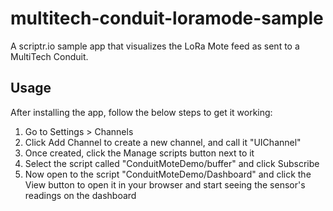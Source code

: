 # multitech-conduit-loramode-sample
A scriptr.io sample app that visualizes the LoRa Mote feed as sent to a MultiTech Conduit.

## Usage
After installing the app, follow the below steps to get it working:
1. Go to Settings > Channels
2. Click Add Channel to create a new channel, and call it "UIChannel"
3. Once created, click the Manage scripts button next to it
4. Select the script called "ConduitMoteDemo/buffer" and click Subscribe
5. Now open to the script "ConduitMoteDemo/Dashboard" and click the View button to open it in your browser and start seeing the sensor's readings on the dashboard
